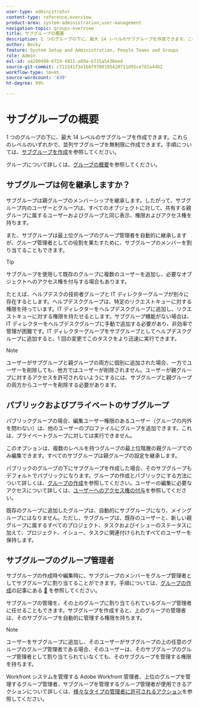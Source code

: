 ```yaml
---
user-type: administrator
content-type: reference;overview
product-area: system-administration;user-management
navigation-topic: groups-overview
title: サブグループの概要
description: 1 つのグループの下に、最大 14 レベルのサブグループを作成できます。これらのレベルのいずれかで、並列サブグループを無制限に作成できます。
author: Becky
feature: System Setup and Administration, People Teams and Groups
role: Admin
exl-id: a4280498-6719-4911-a69a-b715a5438eed
source-git-commit: c711541f3e166f9700195420711d95ce782a44b2
workflow-type: tm+mt
source-wordcount: '639'
ht-degree: 99%

---
```


# サブグループの概要

1 つのグループの下に、最大 14 レベルのサブグループを作成できます。これらのレベルのいずれかで、並列サブグループを無制限に作成できます。手順については、[サブグループを作成](../../../administration-and-setup/manage-groups/create-and-manage-subgroups/create-a-subgroup.md)を参照してください。

グループについて詳しくは、[グループの概要](../../../administration-and-setup/manage-groups/groups-overview/groups.md)を参照してください。

## サブグループは何を継承しますか？

サブグループは親グループのメンバーシップを継承します。したがって、サブグループ内のユーザーとグループは、すべてのオブジェクトに対して、共有する親グループに属するユーザーおよびグループと同じ表示、権限およびアクセス権を持ちます。

また、サブグループは最上位グループのグループ管理者を自動的に継承しますが、グループ管理者としての役割を果たすために、サブグループのメンバーを割り当てることもできます。

>[!TIP]
>
>サブグループを使用して既存のグループに複数のユーザーを追加し、必要なオブジェクトへのアクセス権を付与する場合もあります。
>
>たとえば、ヘルプデスクの技術者グループと IT ディレクターグループが別々に存在するとします。ヘルプデスクグループは、特定のリクエストキューに対する権限を持っています。IT ディレクターをヘルプデスクグループに追加し、リクエストキューに対する権限を持たせるとします。サブグループ機能がない場合は、IT ディレクターをヘルプデスクグループに手動で追加する必要があり、非効率で管理が困難です。IT ディレクターグループをサブグループとしてヘルプデスクグループに追加すると、1 回の変更でこのタスクをより迅速に実行できます。

>[!NOTE]
>
>ユーザーがサブグループと親グループの両方に個別に追加された場合、一方でユーザーを削除しても、他方ではユーザーが削除されません。ユーザーが親グループに対するアクセスを許可されないようにするには、サブグループと親グループの両方からユーザーを削除する必要があります。

## パブリックおよびプライベートのサブグループ

パブリックグループの場合、編集ユーザー権限のあるユーザー（グループの内外を問わない）は、他のユーザーのプロファイルにグループを追加できます。これは、プライベートグループに対しては実行できません。

このオプションは、複数のレベルを持つグループの最上位階層の親グループでのみ編集できます。すべてのサブグループは親グループの設定を継承します。

パブリックのグループの下にサブグループを作成した場合、そのサブグループもデフォルトでパブリックになります。グループの作成とパブリックにする方法について詳しくは、[グループの作成](../../../administration-and-setup/manage-groups/create-and-manage-groups/create-a-group.md)を参照してください。ユーザーの編集に必要なアクセスについて詳しくは、[ユーザーへのアクセス権の付与](../../../administration-and-setup/add-users/configure-and-grant-access/grant-access-other-users.md)を参照してください。

既存のグループに追加したグループは、自動的にサブグループになり、メイングループにはなりません。ただし、サブグループは、既存のユーザーと、新しい親グループに属するすべてのプロジェクト、タスクおよびイシューのステータスに加えて、プロジェクト、イシュー、タスクに関連付けられたすべてのユーザーを保持します。

## サブグループのグループ管理者

<!--
Group Admins of a subgroup can't manage statuses or project preferences of the subgroup YET (Sprint 22/Oct 28, 2020)</p>
-->

サブグループの作成時や編集時に、サブグループのメンバーをグループ管理者としてサブグループに割り当てることができます。手順については、[グループの作成](../../../administration-and-setup/manage-groups/create-and-manage-groups/create-a-group.md)の記事にある [&#128279;](../../../administration-and-setup/manage-groups/create-and-manage-groups/create-a-group.md#create) を参照してください。

サブグループの管理を、その上のグループに割り当てられているグループ管理者に任せることもできます。サブグループを作成すると、上のグループの管理者は、そのサブグループを自動的に管理する権限を持ちます。

>[!NOTE]
>
>ユーザーをサブグループに追加し、そのユーザーがサブグループの上の任意のグループのグループ管理者である場合、そのユーザーは、そのサブグループのグループ管理者として割り当てられていなくても、そのサブグループを管理する権限を持ちます。

Workfront システムを管理する Adobe Workfront 管理者、上位のグループを管理するグループ管理者、サブグループを管理するグループ管理者が使用できるアクションについて詳しくは、[様々なタイプの管理者に許可されるアクション](../../../administration-and-setup/manage-groups/group-roles/group-actions-allowed-different-types-admins.md)を参照してください。
